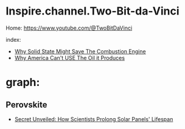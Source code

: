 # Inspire.channel.Two-Bit-da-Vinci
Home: https://www.youtube.com/@TwoBitDaVinci

index:
- [Why Solid State Might Save The Combustion Engine](https://youtu.be/zwwmfDIdZok)
- [Why America Can't USE The Oil it Produces](https://youtu.be/_l1cj_AyR1E)

# graph:
## Perovskite
- [Secret Unveiled: How Scientists Prolong Solar Panels' Lifespan](https://youtu.be/-_qOd4rXt_s)
